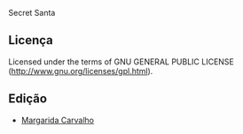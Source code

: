 Secret Santa


Licença
-------

Licensed under the terms of GNU GENERAL PUBLIC LICENSE (http://www.gnu.org/licenses/gpl.html).


Edição
------

* [Margarida Carvalho](http://margaridacarvalho.org)

